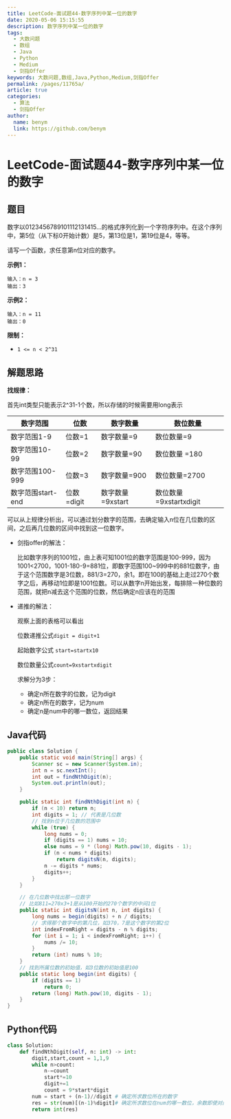 ```yaml
---
title: LeetCode-面试题44-数字序列中某一位的数字
date: 2020-05-06 15:15:55
description: 数字序列中某一位的数字
tags: 
  - 大数问题
  - 数组
  - Java
  - Python
  - Medium
  - 剑指Offer
keywords: 大数问题,数组,Java,Python,Medium,剑指Offer
permalink: /pages/11765a/
article: true
categories: 
  - 算法
  - 剑指Offer
author: 
  name: benym
  link: https://github.com/benym
---
```


# LeetCode-面试题44-数字序列中某一位的数字 

## 题目

数字以0123456789101112131415…的格式序列化到一个字符序列中。在这个序列中，第5位（从下标0开始计数）是5，第13位是1，第19位是4，等等。

请写一个函数，求任意第n位对应的数字。

 

**示例1：**

```
输入：n = 3
输出：3
```

**示例2：**

```
输入：n = 11
输出：0
```

**限制：**

- `1 <= n < 2^31`

## 解题思路

**找规律：**

首先int类型只能表示2^31-1个数，所以存储的时候需要用long表示

| 数字范围          | 位数       | 数字数量         | 数位数量               |
| ----------------- | ---------- | ---------------- | ---------------------- |
| 数字范围1-9       | 位数=1     | 数字数量=9       | 数位数量=9             |
| 数字范围10-99     | 位数=2     | 数字数量=90      | 数位数量 =180          |
| 数字范围100-999   | 位数=3     | 数字数量=900     | 数位数量=2700          |
| 数字范围start-end | 位数=digit | 数字数量=9xstart | 数位数量=9xstartxdigit |

可以从上规律分析出，可以通过划分数字的范围，去确定输入n位在几位数的区间，之后再几位数的区间中找到这一位数字。

- 剑指offer的解法：

  比如数字序列的1001位，由上表可知1001位的数字范围是100-999，因为1001<2700，1001-180-9=881位，即数字范围100~999中的881位数字，由于这个范围数字是3位数，881/3=270，余1。即在100的基础上走过270个数字之后，再移动1位即是1001位数。可以从数字n开始出发，每排除一种位数的范围，就把n减去这个范围的位数，然后确定n应该在的范围

- 递推的解法：

  观察上面的表格可以看出

  位数递推公式`digit = digit+1`

  起始数字公式 `start=startx10`

  数位数量公式`count=9xstartxdigit`

  求解分为3步：

  - 确定n所在数字的位数，记为digit
  - 确定n所在的数字，记为num
  - 确定n是num中的哪一数位，返回结果

## Java代码

```java
public class Solution {
    public static void main(String[] args) {
        Scanner sc = new Scanner(System.in);
        int n = sc.nextInt();
        int out = findNthDigit(n);
        System.out.println(out);
    }

    public static int findNthDigit(int n) {
        if (n < 10) return n;
        int digits = 1; // 代表是几位数
        // 找到n位于几位数的范围中
        while (true) {
            long nums = 0;
            if (digits == 1) nums = 10;
            else nums = 9 * (long) Math.pow(10, digits - 1);
            if (n < nums * digits)
                return digitsN(n, digits);
            n -= digits * nums;
            digits++;
        }
    }

    // 在几位数中找出那一位数字
    // 比如811=270x3+1是从100开始的270个数字的中间1位
    public static int digitsN(int n, int digits) {
        long nums = begin(digits) + n / digits;
        // 求得那个数字中的第几位，如370，7是这个数字的第2位
        int indexFromRight = digits - n % digits;
        for (int i = 1; i < indexFromRight; i++) {
            nums /= 10;
        }
        return (int) nums % 10;
    }
    // 找到所属位数的初始值，如3位数的初始值是100
    public static long begin(int digits) {
        if (digits == 1)
            return 0;
        return (long) Math.pow(10, digits - 1);
    }
}
```

## Python代码

```python
class Solution:
    def findNthDigit(self, n: int) -> int:
        digit,start,count = 1,1,9
        while n>count:
            n-=count
            start*=10
            digit+=1
            count = 9*start*digit
        num = start + (n-1)//digit # 确定所求数位所在的数字
        res = str(num)[(n-1)%digit]# 确定所求数位在num的哪一数位，余数即使对应位置
        return int(res)
```
